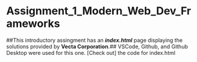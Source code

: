# Assignment_1_Modern_Web_Dev_Frameworks

##This introductory assingment has an **_index.html_** page displaying the solutions provided by **Vecta Corporation**.##
VSCode, Github, and Github Desktop were used for this one.
[Check out] the code for index.html
 
